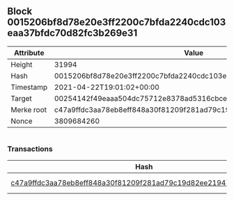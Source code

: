 ## Block 0015206bf8d78e20e3ff2200c7bfda2240cdc103eaa37bfdc70d82fc3b269e31

Attribute | Value
--- | ---
Height | 31994
Hash | 0015206bf8d78e20e3ff2200c7bfda2240cdc103eaa37bfdc70d82fc3b269e31
Timestamp | 2021-04-22T19:01:02+00:00
Target | 00254142f49eaaa504dc75712e8378ad5316cbcead634704b3734b6271167cc4
Merke root | c47a9ffdc3aa78eb8eff848a30f81209f281ad79c19d82ee2194727ba36f7200
Nonce | 3809684260

```

```

### Transactions

Hash | Amount
--- | ---
[c47a9ffdc3aa78eb8eff848a30f81209f281ad79c19d82ee2194727ba36f7200](c47a9ffdc3aa78eb8eff848a30f81209f281ad79c19d82ee2194727ba36f7200.md) | 10.00000000 SKEPTI 
